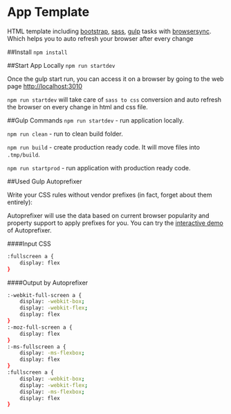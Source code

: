 # App Template
HTML template including [bootstrap](http://getbootstrap.com/), [sass](http://sass-lang.com/guide), [gulp](http://gulpjs.com/) tasks with [browsersync](http://www.browsersync.io/). Which helps you to auto refresh your browser after every change

##Install
`npm install`


##Start App Locally
`npm run startdev`

Once the gulp start run, you can access it on a browser by going to the web page [http://localhost:3010](http://localhost:3010)

`npm run startdev` will take care of `sass to css` conversion and auto refresh the browser on every change in html and css file.


##Gulp Commands
`npm run startdev` - run application locally.

`npm run clean` - run to clean build folder.

`npm run build` - create production ready code. It will move files into `.tmp/build`.

`npm run startprod` - run application with production ready code.


##Used Gulp Autoprefixer

Write your CSS rules without vendor prefixes (in fact, forget about them entirely):

Autoprefixer will use the data based on current browser popularity and property support to apply prefixes for you. You can try the [interactive demo](http://autoprefixer.github.io/) of Autoprefixer.

####Input CSS

```sh
:fullscreen a {
    display: flex
}
```

####Output by Autoprefixer

```sh
:-webkit-full-screen a {
    display: -webkit-box;
    display: -webkit-flex;
    display: flex
}
:-moz-full-screen a {
    display: flex
}
:-ms-fullscreen a {
    display: -ms-flexbox;
    display: flex
}
:fullscreen a {
    display: -webkit-box;
    display: -webkit-flex;
    display: -ms-flexbox;
    display: flex
}
```